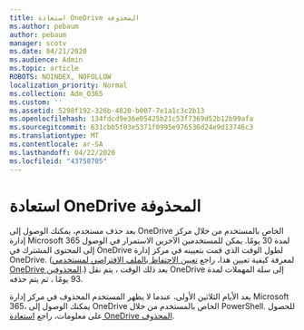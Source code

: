 ```yaml
---
title: استعادة OneDrive المحذوفة
ms.author: pebaum
author: pebaum
manager: scotv
ms.date: 04/21/2020
ms.audience: Admin
ms.topic: article
ROBOTS: NOINDEX, NOFOLLOW
localization_priority: Normal
ms.collection: Adm_O365
ms.custom: ''
ms.assetid: 5298f192-326b-4820-b007-7e1a1c3c2b13
ms.openlocfilehash: 134fdcd9e36e05425b21c53f7369d52b12b99afa
ms.sourcegitcommit: 631cbb5f03e5371f0995e976536d24e9d13746c3
ms.translationtype: MT
ms.contentlocale: ar-SA
ms.lasthandoff: 04/22/2020
ms.locfileid: "43758705"
---
```

# <a name="restore-a-deleted-onedrive"></a>استعادة OneDrive المحذوفة

بعد حذف مستخدم، يمكنك الوصول إلى OneDrive الخاص بالمستخدم من خلال مركز إدارة Microsoft 365 لمدة 30 يومًا. يمكن للمستخدمين الآخرين الاستمرار في الوصول إلى المحتوى المشترك في OneDrive لطول الوقت الذي قمت بتعيينه في مركز إدارة OneDrive. (لمعرفة كيفية تعيين هذا، راجع [تعيين الاحتفاظ بالملف الافتراضي لمستخدمي OneDrive المحذوفين](https://go.microsoft.com/fwlink/?linkid=874267).) بعد ذلك الوقت ، يتم نقل OneDrive إلى سلة المهملات لمدة 93 يومًا ، ثم يتم حذفه.
  
بعد الأيام الثلاثين الأولى، عندما لا يظهر المستخدم المحذوف في مركز إدارة Microsoft 365، يمكنك الوصول إلى OneDrive الخاص بالمستخدم من خلال PowerShell. للحصول على معلومات، راجع [استعادة OneDrive المحذوف](https://go.microsoft.com/fwlink/?linkid=874269).
  

